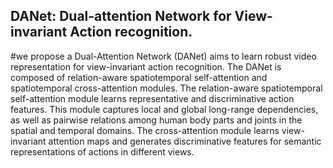 ##  DANet: Dual-attention Network for View-invariant Action  recognition.  

#we propose a Dual-Attention Network (DANet) aims to learn robust video representation for view-invariant action recognition. 
The DANet is composed of relation-aware spatiotemporal self-attention and spatiotemporal cross-attention modules.
The relation-aware spatiotemporal self-attention module learns representative and discriminative action features. This module
captures local and global long-range dependencies, as well as pairwise relations among human body parts and joints in the
spatial and temporal domains. The cross-attention module learns view-invariant attention maps and generates discriminative
features for semantic representations of actions in different views.
